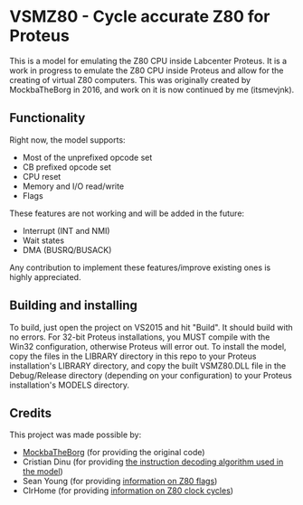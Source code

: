 # VSMZ80 - Cycle accurate Z80 for Proteus

This is a model for emulating the Z80 CPU inside Labcenter Proteus.
It is a work in progress to emulate the Z80 CPU inside Proteus and allow for the creating of virtual Z80 computers.
This was originally created by MockbaTheBorg in 2016, and work on it is now continued by me (itsmevjnk).

## Functionality

Right now, the model supports:
- Most of the unprefixed opcode set
- CB prefixed opcode set
- CPU reset
- Memory and I/O read/write
- Flags

These features are not working and will be added in the future:
- Interrupt (INT and NMI)
- Wait states
- DMA (BUSRQ/BUSACK)

Any contribution to implement these features/improve existing ones is highly appreciated.

## Building and installing

To build, just open the project on VS2015 and hit "Build". It should build with no errors.
For 32-bit Proteus installations, you MUST compile with the Win32 configuration, otherwise Proteus will error out.
To install the model, copy the files in the LIBRARY directory in this repo to your Proteus installation's LIBRARY directory, and copy the built VSMZ80.DLL file in the Debug/Release directory (depending on your configuration) to your Proteus installation's MODELS directory.

## Credits

This project was made possible by:
- [MockbaTheBorg](https://github.com/MockbaTheBorg) (for providing the original code)
- Cristian Dinu (for providing [the instruction decoding algorithm used in the model](http://z80.info/decoding.htm))
- Sean Young (for providing [information on Z80 flags](http://www.z80.info/z80sflag.htm))
- ClrHome (for providing [information on Z80 clock cycles](http://clrhome.org/table/))